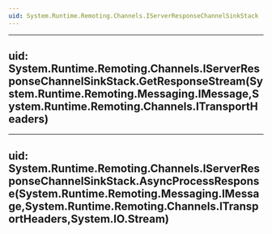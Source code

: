 ```yaml
---
uid: System.Runtime.Remoting.Channels.IServerResponseChannelSinkStack
---
```


---
uid: System.Runtime.Remoting.Channels.IServerResponseChannelSinkStack.GetResponseStream(System.Runtime.Remoting.Messaging.IMessage,System.Runtime.Remoting.Channels.ITransportHeaders)
---

---
uid: System.Runtime.Remoting.Channels.IServerResponseChannelSinkStack.AsyncProcessResponse(System.Runtime.Remoting.Messaging.IMessage,System.Runtime.Remoting.Channels.ITransportHeaders,System.IO.Stream)
---

